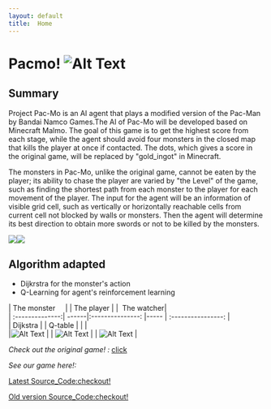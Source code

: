```yaml
---
layout: default
title:  Home
---
```


Pacmo! ![Alt Text](https://github.com/qdingqim/Pac-mo/raw/master/docs/decos/timg.gif) 
=========

Summary
---------

Project Pac-Mo is an AI agent that plays a modified version of the Pac-Man by Bandai Namco Games.The AI of Pac-Mo will be developed based on Minecraft Malmo. The goal of this game is to get the highest score from each stage, while the agent should avoid four monsters in the closed map that kills the player at once if contacted. The dots, which gives a score in the original game, will be replaced by "gold_ingot" in Minecraft. 

The monsters in Pac-Mo, unlike the original game, cannot be eaten by the player; its ability to chase the player are varied by "the Level" of the game, such as finding the shortest path from each monster to the player for each movement of the player. The input for the agent will be an information of visible grid cell, such as vertically or horizontally reachable cells from current cell not blocked by walls or monsters. Then the agent will determine its best direction to obtain more swords or not to be killed by the monsters.

<img src ="https://github.com/qdingqim/Pac-mo/raw/master/docs/decos/intro.png" /><img src ="https://github.com/qdingqim/Pac-mo/raw/master/docs/decos/q_table.png" />  

Algorithm adapted
---------
- Dijkrstra for the monster's action
- Q-Learning for agent's reinforcement learning

| The monster     |       |  The player      |       |   The watcher|    
| :--------------:| ------|:---------------: |-----  |  :----------------:    |    
| Dijkstra        |       |   Q-table        |       |                   |     
|![Alt Text](https://github.com/qdingqim/Pac-mo/raw/master/docs//decos/monster.png)    |  |    ![Alt Text](https://github.com/qdingqim/Pac-mo/raw/master/docs/decos/player.png)   |  |   ![Alt Text](https://github.com/qdingqim/Pac-mo/raw/master/docs//decos/watcher.png)    | 

_Check out the original game! :_ [click](https://www.google.com/search?q=pac+man&rlz=1C1CHZL_zh-CNUS736US736&oq=pac+man&aqs=chrome..69i57j0l5.2287j0j9&sourceid=chrome&ie=UTF-8#clb=clb)

_See our game here!:_


[Latest Source_Code:checkout!](https://github.com/qdingqim/Pac-mo/blob/master/pacmo1_6.py)

[Old version Source_Code:checkout!](https://github.com/qdingqim/Pac-mo)
